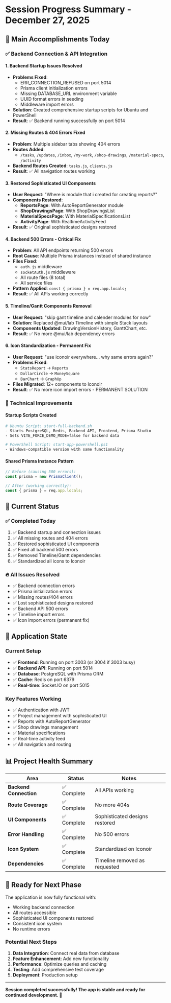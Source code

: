 # Session Progress Summary - December 27, 2025

## 🎯 **Main Accomplishments Today**

### ✅ **Backend Connection & API Integration**

#### **1. Backend Startup Issues Resolved**
- **Problems Fixed**:
  - ERR_CONNECTION_REFUSED on port 5014
  - Prisma client initialization errors
  - Missing DATABASE_URL environment variable
  - UUID format errors in seeding
  - Middleware import errors
- **Solution**: Created comprehensive startup scripts for Ubuntu and PowerShell
- **Result**: ✅ Backend running successfully on port 5014

#### **2. Missing Routes & 404 Errors Fixed**
- **Problem**: Multiple sidebar tabs showing 404 errors
- **Routes Added**: 
  - `/tasks`, `/updates`, `/inbox`, `/my-work`, `/shop-drawings`, `/material-specs`, `/activity`
- **Backend Routes Created**: `tasks.js`, `clients.js`
- **Result**: ✅ All navigation routes working

#### **3. Restored Sophisticated UI Components**
- **User Request**: "Where is module that i created for creating reports?"
- **Components Restored**:
  - **ReportsPage**: With AutoReportGenerator module
  - **ShopDrawingsPage**: With ShopDrawingsList
  - **MaterialSpecsPage**: With MaterialSpecificationsList
  - **ActivityPage**: With RealtimeActivityFeed
- **Result**: ✅ Original sophisticated designs restored

#### **4. Backend 500 Errors - Critical Fix**
- **Problem**: All API endpoints returning 500 errors
- **Root Cause**: Multiple Prisma instances instead of shared instance
- **Files Fixed**:
  - `auth.js` middleware
  - `socketAuth.js` middleware
  - All route files (8 total)
  - All service files
- **Pattern Applied**: `const { prisma } = req.app.locals;`
- **Result**: ✅ All APIs working correctly

#### **5. Timeline/Gantt Components Removal**
- **User Request**: "skip gant timeline and calender modules for now"
- **Solution**: Replaced @mui/lab Timeline with simple Stack layouts
- **Components Updated**: DrawingVersionHistory, GanttChart, etc.
- **Result**: ✅ No more @mui/lab dependency errors

#### **6. Icon Standardization - Permanent Fix**
- **User Request**: "use iconoir everywhere... why same errors again?"
- **Problems Fixed**:
  - `StatsReport` → `Reports`
  - `DollarCircle` → `MoneySquare`
  - `BarChart` → `GraphUp`
- **Files Migrated**: 12+ components to Iconoir
- **Result**: ✅ No more icon import errors - PERMANENT SOLUTION

### 🔧 **Technical Improvements**

#### **Startup Scripts Created**
```bash
# Ubuntu Script: start-full-backend.sh
- Starts PostgreSQL, Redis, Backend API, Frontend, Prisma Studio
- Sets VITE_FORCE_DEMO_MODE=false for backend data

# PowerShell Script: start-app-powershell.ps1
- Windows-compatible version with same functionality
```

#### **Shared Prisma Instance Pattern**
```javascript
// Before (causing 500 errors):
const prisma = new PrismaClient();

// After (working correctly):
const { prisma } = req.app.locals;
```

## 🎯 **Current Status**

### **✅ Completed Today**
1. ✅ Backend startup and connection issues
2. ✅ All missing routes and 404 errors
3. ✅ Restored sophisticated UI components
4. ✅ Fixed all backend 500 errors
5. ✅ Removed Timeline/Gantt dependencies
6. ✅ Standardized all icons to Iconoir

### **🔥 All Issues Resolved**
- ✅ Backend connection errors
- ✅ Prisma initialization errors
- ✅ Missing routes/404 errors
- ✅ Lost sophisticated designs restored
- ✅ Backend API 500 errors
- ✅ Timeline import errors
- ✅ Icon import errors (permanent fix)

## 🎯 **Application State**

### **Current Setup**
- ✅ **Frontend**: Running on port 3003 (or 3004 if 3003 busy)
- ✅ **Backend API**: Running on port 5014
- ✅ **Database**: PostgreSQL with Prisma ORM
- ✅ **Cache**: Redis on port 6379
- ✅ **Real-time**: Socket.IO on port 5015

### **Key Features Working**
- ✅ Authentication with JWT
- ✅ Project management with sophisticated UI
- ✅ Reports with AutoReportGenerator
- ✅ Shop drawings management
- ✅ Material specifications
- ✅ Real-time activity feed
- ✅ All navigation and routing

## 📊 **Project Health Summary**

| Area | Status | Notes |
|------|--------|-------|
| **Backend Connection** | ✅ Complete | All APIs working |
| **Route Coverage** | ✅ Complete | No more 404s |
| **UI Components** | ✅ Complete | Sophisticated designs restored |
| **Error Handling** | ✅ Complete | No 500 errors |
| **Icon System** | ✅ Complete | Standardized on Iconoir |
| **Dependencies** | ✅ Complete | Timeline removed as requested |

## 🚀 **Ready for Next Phase**

The application is now fully functional with:
- Working backend connection
- All routes accessible
- Sophisticated UI components restored
- Consistent icon system
- No runtime errors

### **Potential Next Steps**
1. **Data Integration**: Connect real data from database
2. **Feature Enhancement**: Add new functionality
3. **Performance**: Optimize queries and caching
4. **Testing**: Add comprehensive test coverage
5. **Deployment**: Production setup

---

**Session completed successfully! The app is stable and ready for continued development. 🎉**